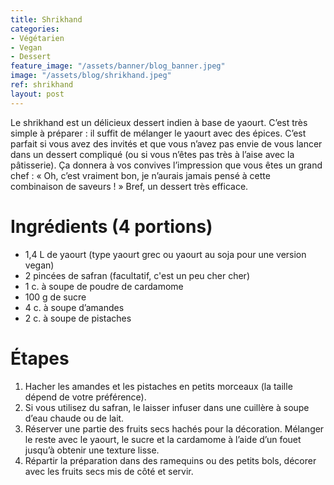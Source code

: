 ```yaml
---
title: Shrikhand
categories:
- Végétarien
- Vegan
- Dessert
feature_image: "/assets/banner/blog_banner.jpeg"
image: "/assets/blog/shrikhand.jpeg"
ref: shrikhand
layout: post
---
```


Le shrikhand est un délicieux dessert indien à base de yaourt. C’est très simple à préparer : il suffit de mélanger le yaourt avec des épices. C’est parfait si vous avez des invités et que vous n’avez pas envie de vous lancer dans un dessert compliqué (ou si vous n’êtes pas très à l’aise avec la pâtisserie). Ça donnera à vos convives l’impression que vous êtes un grand chef : « Oh, c’est vraiment bon, je n’aurais jamais pensé à cette combinaison de saveurs ! » Bref, un dessert très efficace.

<!-- more -->

# Ingrédients (4 portions)
- 1,4 L de yaourt (type yaourt grec ou yaourt au soja pour une version vegan)
- 2 pincées de safran (facultatif, c'est un peu cher cher)
- 1 c. à soupe de poudre de cardamome
- 100 g de sucre
- 4 c. à soupe d’amandes
- 2 c. à soupe de pistaches

# Étapes
1. Hacher les amandes et les pistaches en petits morceaux (la taille dépend de votre préférence).
2. Si vous utilisez du safran, le laisser infuser dans une cuillère à soupe d’eau chaude ou de lait.
3. Réserver une partie des fruits secs hachés pour la décoration. Mélanger le reste avec le yaourt, le sucre et la cardamome à l’aide d’un fouet jusqu’à obtenir une texture lisse.
4. Répartir la préparation dans des ramequins ou des petits bols, décorer avec les fruits secs mis de côté et servir.
